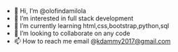 - 👋 Hi, I’m @olofindamilola
- 👀 I’m interested in full stack development
- 🌱 I’m currently learning html,css,bootstrap,python,sql
- 💞️ I’m looking to collaborate on any code 
- 📫 How to reach me email @kdammy2017@gmail.com

<!---
olofindamilola/olofindamilola is a ✨ special ✨ repository because its `README.md` (this file) appears on your GitHub profile.
You can click the Preview link to take a look at your changes.
--->
